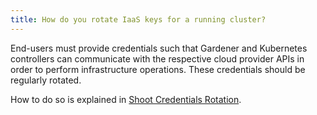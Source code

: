 ```yaml
---
title: How do you rotate IaaS keys for a running cluster?
---
```


End-users must provide credentials such that Gardener and Kubernetes controllers can communicate with the respective cloud provider APIs in order to perform infrastructure operations. These credentials should be regularly rotated. 

How to do so is explained in [Shoot Credentials Rotation](https://github.com/gardener/gardener/blob/master/docs/usage/shoot_credentials_rotation.md#cloud-provider-keys).